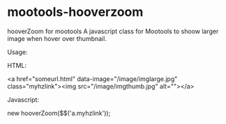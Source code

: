 mootools-hooverzoom
===================

hooverZoom for mootools
A javascript class for Mootools to shoow larger image when hover over thumbnail.

Usage:

HTML:

&lt;a href="someurl.html" data-image="/image/imglarge.jpg" class="myhzlink">&lt;img src="/image/imgthumb.jpg" alt="">&lt;/a>

Javascript:

new hooverZoom($$('a.myhzlink'));
